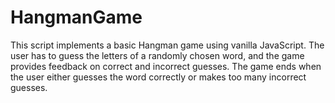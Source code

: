 # HangmanGame
This script implements a basic Hangman game using vanilla JavaScript. The user has to guess the letters of a randomly chosen word, and the game provides feedback on correct and incorrect guesses. The game ends when the user either guesses the word correctly or makes too many incorrect guesses.
